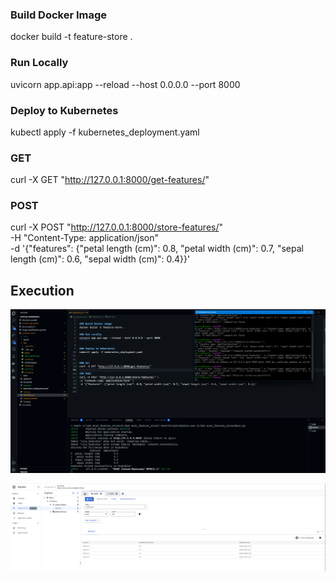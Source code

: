 
### Build Docker Image
docker build -t feature-store .

### Run Locally
uvicorn app.api:app --reload --host 0.0.0.0 --port 8000


### Deploy to Kubernetes
kubectl apply -f kubernetes_deployment.yaml


### GET
curl -X GET "http://127.0.0.1:8000/get-features/"

### POST 
curl -X POST "http://127.0.0.1:8000/store-features/" \
-H "Content-Type: application/json" \
-d '{"features": {"petal length (cm)": 0.8, "petal width (cm)": 0.7, "sepal length (cm)": 0.6, "sepal width (cm)": 0.4}}'


## Execution 

![Execution](https://github.com/ashishodu2023/ai_feature_store/blob/master/images/execution.png)


![BigTable](https://github.com/ashishodu2023/ai_feature_store/blob/master/images/bigtable.png)
